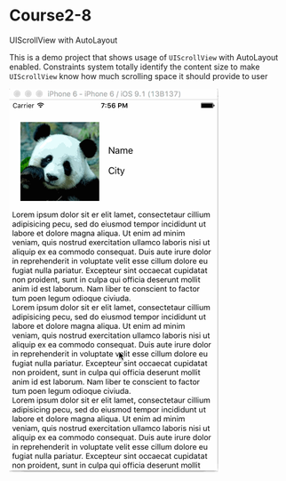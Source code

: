 # Course2-8
UIScrollView with AutoLayout

This is a demo project that shows usage of `UIScrollView` with AutoLayout enabled. Constraints system totally 
identify the content size to make `UIScrollView` know how much scrolling space it should provide to user

![uiscrollview](https://raw.githubusercontent.com/Azat92/Course2-8/master/scrollview.gif)
